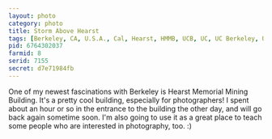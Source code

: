 ```yaml
---
layout: photo
category: photo
title: Storm Above Hearst
tags: [Berkeley, CA, U.S.A., Cal, Hearst, HMMB, UCB, UC, UC Berkeley, University of California, Hearst Memorial Mining Building, Hearst Mining, HMB, ceiling, storm, lights, curves, bricks, Michael Ball, Canon 7D, Canon, 7D, cycomachead, EF-S 10-22, Canon EF-S 10-22, HDR, HDRI, tonemapped, architecture]
pid: 6764302037
farmid: 8
serid: 7155
secret: d7e71984fb
---
```


One of my newest fascinations with Berkeley is Hearst Memorial Mining Building. It's a pretty cool building, especially for photographers! I spent about an hour or so in the entrance to the building the other day, and will go back again sometime soon. I'm also going to use it as a great place to teach some people who are interested in photography, too. :)

